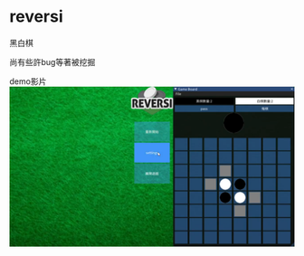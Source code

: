 # reversi
 黑白棋
 
 尚有些許bug等著被挖掘

 demo影片
[![](reversi_cover.png)](https://www.youtube.com/watch?v=m2FgSbjL9fw)